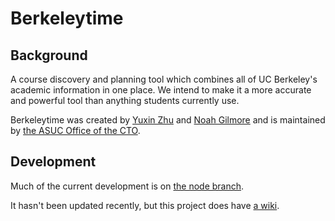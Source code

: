 # Berkeleytime

## Background

A course discovery and planning tool which combines all of UC Berkeley's academic information in one place. We intend to make it a more accurate and powerful tool than anything students currently use.

Berkeleytime was created by [Yuxin Zhu](http://yuxinzhu.com/) and [Noah Gilmore](https://noahgilmore.com) and is maintained by [the ASUC Office of the CTO](https://octo.asuc.org/).

## Development

Much of the current development is on [the node branch](https://github.com/asuc-octo/berkeleytime/tree/node).

It hasn't been updated recently, but this project does have [a wiki](https://github.com/asuc-octo/berkeleytime/wiki).
